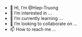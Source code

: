 - 👋 Hi, I’m @Hiep-Truong
- 👀 I’m interested in ...
- 🌱 I’m currently learning ...
- 💞️ I’m looking to collaborate on ...
- 📫 How to reach me ...

<!---
Hiep-Truong/Hiep-Truong is a ✨ special ✨ repository because its `README.md` (this file) appears on your GitHub profile.
You can click the Preview link to take a look at your changes.
--->
